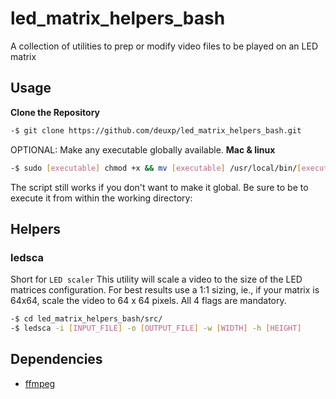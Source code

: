 # led_matrix_helpers_bash

A collection of utilities to prep or modify video files to be played on an LED matrix

## Usage

**Clone the Repository**

```bash
-$ git clone https://github.com/deuxp/led_matrix_helpers_bash.git
```

OPTIONAL: Make any executable globally available.
**Mac & linux**

```bash
-$ sudo [executable] chmod +x && mv [executable] /usr/local/bin/[executable]
```

The script still works if you don't want to make it global. Be sure to be to execute it from within the working directory:

## Helpers

### ledsca

Short for `LED scaler` This utility will scale a video to the size of the LED matrices configuration. For best results use a 1:1 sizing,
ie., if your matrix is 64x64, scale the video to 64 x 64 pixels.
All 4 flags are mandatory.

```bash
-$ cd led_matrix_helpers_bash/src/
-$ ledsca -i [INPUT_FILE] -o [OUTPUT_FILE] -w [WIDTH] -h [HEIGHT]
```

## Dependencies

-   [ffmpeg](https://ffmpeg.org/download.html)
